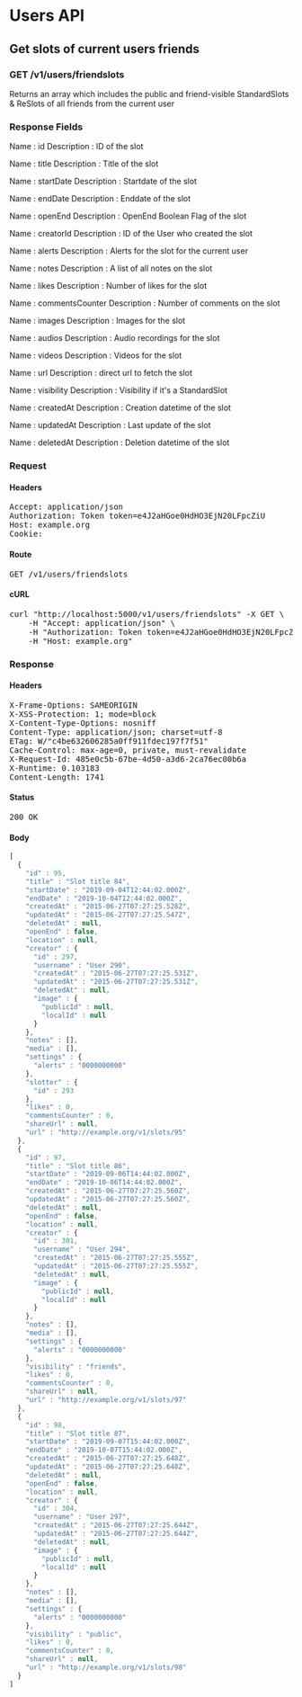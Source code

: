 # Users API

## Get slots of current users friends

### GET /v1/users/friendslots

Returns an array which includes the public and friend-visible StandardSlots &amp; ReSlots of all friends from the current user

### Response Fields

Name : id
Description : ID of the slot

Name : title
Description : Title of the slot

Name : startDate
Description : Startdate of the slot

Name : endDate
Description : Enddate of the slot

Name : openEnd
Description : OpenEnd Boolean Flag of the slot

Name : creatorId
Description : ID of the User who created the slot

Name : alerts
Description : Alerts for the slot for the current user

Name : notes
Description : A list of all notes on the slot

Name : likes
Description : Number of likes for the slot

Name : commentsCounter
Description : Number of comments on the slot

Name : images
Description : Images for the slot

Name : audios
Description : Audio recordings for the slot

Name : videos
Description : Videos for the slot

Name : url
Description : direct url to fetch the slot

Name : visibility
Description : Visibility if it&#39;s a StandardSlot

Name : createdAt
Description : Creation datetime of the slot

Name : updatedAt
Description : Last update of the slot

Name : deletedAt
Description : Deletion datetime of the slot

### Request

#### Headers

<pre>Accept: application/json
Authorization: Token token=e4J2aHGoe0HdHO3EjN20LFpcZiU
Host: example.org
Cookie: </pre>

#### Route

<pre>GET /v1/users/friendslots</pre>

#### cURL

<pre class="request">curl &quot;http://localhost:5000/v1/users/friendslots&quot; -X GET \
	-H &quot;Accept: application/json&quot; \
	-H &quot;Authorization: Token token=e4J2aHGoe0HdHO3EjN20LFpcZiU&quot; \
	-H &quot;Host: example.org&quot;</pre>

### Response

#### Headers

<pre>X-Frame-Options: SAMEORIGIN
X-XSS-Protection: 1; mode=block
X-Content-Type-Options: nosniff
Content-Type: application/json; charset=utf-8
ETag: W/&quot;c4be632606285a0ff911fdec197f7f51&quot;
Cache-Control: max-age=0, private, must-revalidate
X-Request-Id: 485e0c5b-67be-4d50-a3d6-2ca76ec00b6a
X-Runtime: 0.103183
Content-Length: 1741</pre>

#### Status

<pre>200 OK</pre>

#### Body

```javascript
[
  {
    "id" : 95,
    "title" : "Slot title 84",
    "startDate" : "2019-09-04T12:44:02.000Z",
    "endDate" : "2019-10-04T12:44:02.000Z",
    "createdAt" : "2015-06-27T07:27:25.528Z",
    "updatedAt" : "2015-06-27T07:27:25.547Z",
    "deletedAt" : null,
    "openEnd" : false,
    "location" : null,
    "creator" : {
      "id" : 297,
      "username" : "User 290",
      "createdAt" : "2015-06-27T07:27:25.531Z",
      "updatedAt" : "2015-06-27T07:27:25.531Z",
      "deletedAt" : null,
      "image" : {
        "publicId" : null,
        "localId" : null
      }
    },
    "notes" : [],
    "media" : [],
    "settings" : {
      "alerts" : "0000000000"
    },
    "slotter" : {
      "id" : 293
    },
    "likes" : 0,
    "commentsCounter" : 0,
    "shareUrl" : null,
    "url" : "http://example.org/v1/slots/95"
  },
  {
    "id" : 97,
    "title" : "Slot title 86",
    "startDate" : "2019-09-06T14:44:02.000Z",
    "endDate" : "2019-10-06T14:44:02.000Z",
    "createdAt" : "2015-06-27T07:27:25.560Z",
    "updatedAt" : "2015-06-27T07:27:25.560Z",
    "deletedAt" : null,
    "openEnd" : false,
    "location" : null,
    "creator" : {
      "id" : 301,
      "username" : "User 294",
      "createdAt" : "2015-06-27T07:27:25.555Z",
      "updatedAt" : "2015-06-27T07:27:25.555Z",
      "deletedAt" : null,
      "image" : {
        "publicId" : null,
        "localId" : null
      }
    },
    "notes" : [],
    "media" : [],
    "settings" : {
      "alerts" : "0000000000"
    },
    "visibility" : "friends",
    "likes" : 0,
    "commentsCounter" : 0,
    "shareUrl" : null,
    "url" : "http://example.org/v1/slots/97"
  },
  {
    "id" : 98,
    "title" : "Slot title 87",
    "startDate" : "2019-09-07T15:44:02.000Z",
    "endDate" : "2019-10-07T15:44:02.000Z",
    "createdAt" : "2015-06-27T07:27:25.648Z",
    "updatedAt" : "2015-06-27T07:27:25.648Z",
    "deletedAt" : null,
    "openEnd" : false,
    "location" : null,
    "creator" : {
      "id" : 304,
      "username" : "User 297",
      "createdAt" : "2015-06-27T07:27:25.644Z",
      "updatedAt" : "2015-06-27T07:27:25.644Z",
      "deletedAt" : null,
      "image" : {
        "publicId" : null,
        "localId" : null
      }
    },
    "notes" : [],
    "media" : [],
    "settings" : {
      "alerts" : "0000000000"
    },
    "visibility" : "public",
    "likes" : 0,
    "commentsCounter" : 0,
    "shareUrl" : null,
    "url" : "http://example.org/v1/slots/98"
  }
]
```
